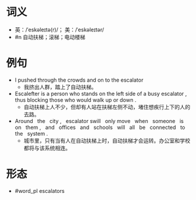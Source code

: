 # 词义
- 英：/ˈeskəleɪtə(r)/； 美：/ˈeskəleɪtər/
- #n 自动扶梯；滚梯；电动楼梯
# 例句
- I pushed through the crowds and on to the escalator
	- 我挤出人群，踏上了自动扶梯。
- Escalefter is a person who stands on the left side of a busy escalator , thus blocking those who would walk up or down .
	- 自动扶梯上人不少，但却有人站在扶梯左侧不动，堵住想疾行上下的人的去路。
- Around   the   city ,   escalator swill   only move   when   someone   is   on   them ,   and   offices   and   schools   will   all   be   connected   to   the   system .
	- 城市里，只有当有人在自动扶梯上时，自动扶梯才会运转。办公室和学校都将与该系统相连。
# 形态
- #word_pl escalators
